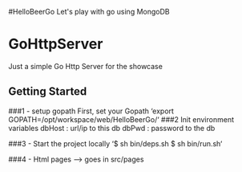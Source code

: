 #HelloBeerGo
Let's play with go using MongoDB

# GoHttpServer

Just a simple Go Http Server for the showcase

## Getting Started
###1 - setup gopath
First, set your Gopath
‘export GOPATH=/opt/workspace/web/HelloBeerGo/‘
###2
Init environment variables
dbHost : url/ip to this db
dbPwd : password to the db

###3 - Start the project locally
    ‘$ sh bin/deps.sh
    $ sh bin/run.sh‘


###4 - Html pages
--> goes in src/pages

